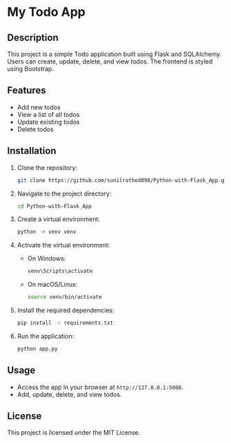 # My Todo App

## Description
This project is a simple Todo application built using Flask and SQLAlchemy. Users can create, update, delete, and view todos. The frontend is styled using Bootstrap.

## Features
- Add new todos
- View a list of all todos
- Update existing todos
- Delete todos

## Installation

1. Clone the repository:
   ```bash
   git clone https://github.com/sunilrathod098/Python-with-Flask_App.git
   ```

2. Navigate to the project directory:
   ```bash
   cd Python-with-Flask_App
   ```

3. Create a virtual environment:
   ```bash
   python -m venv venv
   ```

4. Activate the virtual environment:
   - On Windows:
     ```bash
     venv\Scripts\activate
     ```
   - On macOS/Linux:
     ```bash
     source venv/bin/activate
     ```

5. Install the required dependencies:
   ```bash
   pip install -r requirements.txt
   ```

6. Run the application:
   ```bash
   python app.py
   ```

## Usage
- Access the app in your browser at `http://127.0.0.1:5000`.
- Add, update, delete, and view todos.

## License
This project is licensed under the MIT License.
